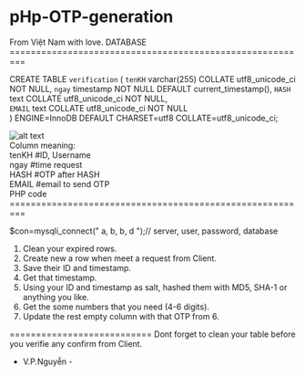 # pHp-OTP-generation
From Việt Nam with love.
DATABASE =========================================================

CREATE TABLE `verification` (
  `tenKH` varchar(255) COLLATE utf8_unicode_ci NOT NULL,
  `ngay` timestamp NOT NULL DEFAULT current_timestamp(), 
  `HASH` text COLLATE utf8_unicode_ci NOT NULL,          
  `EMAIL` text COLLATE utf8_unicode_ci NOT NULL          
  ) ENGINE=InnoDB DEFAULT CHARSET=utf8 COLLATE=utf8_unicode_ci;

![alt text](https://github.com/vphnguyen/pHp-OTP-generator/blob/main/Table.png?raw=true)</br>
Column meaning:</br>
      tenKH      #ID, Username</br>
      ngay       #time request</br>
      HASH       #OTP after HASH</br>
      EMAIL      #email to send OTP</br>
PHP code =========================================================

$con=mysqli_connect(" a, b, b, d ");// server, user, password, database
1. Clean your expired rows.
2. Create new a row when meet a request from Client.
3. Save their ID and timestamp.
4. Get that timestamp.
5. Using your ID and timestamp as salt, hashed them with MD5, SHA-1 or anything you like.
6. Get the some numbers that you need (4-6 digits).
7. Update the rest empty column with that OTP from 6.

===========================
Dont forget to clean your table before you verifie any confirm from Client.

- V.P.Nguyễn -
